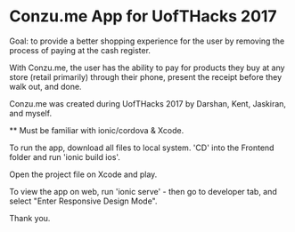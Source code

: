 # Conzu.me App for UofTHacks 2017

Goal: to provide a better shopping experience for the user by removing the process of paying at the cash register. 

With Conzu.me, the user has the ability to pay for products they buy at any store (retail primarily) through their phone, present the receipt before they walk out, and done. 

Conzu.me was created during UofTHacks 2017 by Darshan, Kent, Jaskiran, and myself. 

** Must be familiar with ionic/cordova & Xcode. 

To run the app, download all files to local system. 'CD' into the Frontend folder and run 'ionic build ios'. 

Open the project file on Xcode and play. 

To view the app on web, run 'ionic serve' - then go to developer tab, and select "Enter Responsive Design Mode". 

Thank you. 

